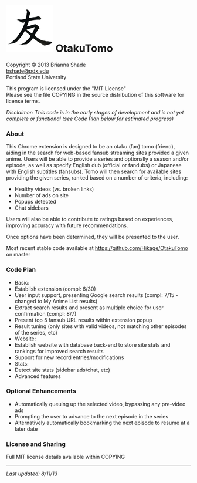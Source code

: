 ![Alt text](https://github.com/Hikage/OtakuTomo/blob/master/tomo-128.png?raw=true) OtakuTomo
=========
Copyright © 2013 Brianna Shade  
bshade@pdx.edu  
Portland State University
  
This program is licensed under the "MIT License"  
Please see the file COPYING in the source distribution of this software for license terms.

*Disclaimer: This code is in the early stages of development and is not yet complete or functional (see Code Plan below for estimated progress)*
  
  
### About
This Chrome extension is designed to be an otaku (fan) tomo (friend), aiding in the search for web-based fansub streaming sites provided a given anime.  Users will be able to provide a series and optionally a season and/or episode, as well as specify English dub (official or fandubs) or Japanese with English subtitles (fansubs).  Tomo will then search for available sites providing the given series, ranked based on a number of criteria, including:  
*  Healthy videos (vs. broken links)  
*  Number of ads on site  
*  Popups detected  
*  Chat sidebars

Users will also be able to contribute to ratings based on experiences, improving accuracy with future recommendations.

Once options have been determined, they will be presented to the user.

Most recent stable code available at https://github.com/Hikage/OtakuTomo on master
  
  
### Code Plan
*  Basic:
  *  Establish extension (compl: 6/30)
  *  User input support, presenting Google search results (compl: 7/15 - changed to My Anime List results)
  *  Extract search results and present as multiple choice for user confirmation (compl: 8/7)
  *  Present top 5 fansub URL results within extension popup
  *  Result tuning (only sites with valid videos, not matching other episodes of the series, etc)
*  Website:
  *  Establish website with database back-end to store site stats and rankings for improved search results
  *  Support for new record entries/modifications
*  Stats:
  *  Detect site stats (sidebar ads/chat, etc)
*  Advanced features
  

### Optional Enhancements  
*  Automatically queuing up the selected video, bypassing any pre-video ads
*  Prompting the user to advance to the next episode in the series
*  Alternatively automatically bookmarking the next episode to resume at a later date
  
  
### License and Sharing
Full MIT license details available within COPYING
  
------------------------
*Last updated: 8/11/13*

